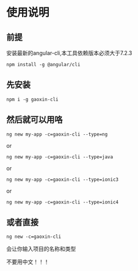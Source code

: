 # 使用说明

## 前提

安装最新的angular-cli,本工具依赖版本必须大于7.2.3

`npm install -g @angular/cli`

## 先安装

`npm i -g gaoxin-cli`

## 然后就可以用咯

`ng new my-app -c=gaoxin-cli --type=ng`

or

`ng new my-app -c=gaoxin-cli --type=java`

or

`ng new my-app -c=gaoxin-cli --type=ionic3`

or

`ng new my-app -c=gaoxin-cli --type=ionic4`

## 或者直接

`ng new -c=gaoxin-cli`

会让你输入项目的名称和类型

不要用中文！！！